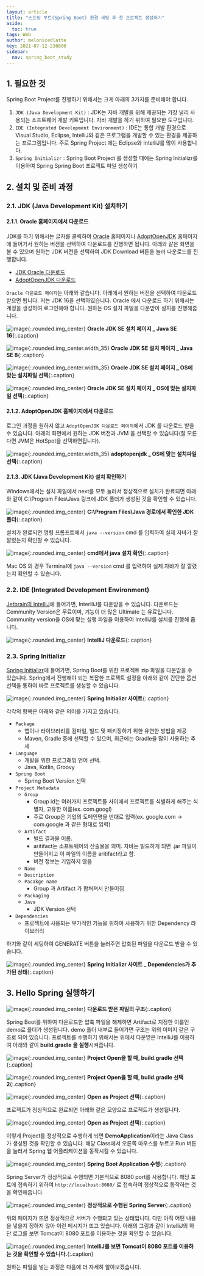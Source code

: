 ```yaml
---
layout: article
title: "스프링 부트(Spring Boot) 환경 세팅 후 첫 프로젝트 생성하기"
aside:
  toc: true
tags: Web 
author: melonicedlatte
key: 2021-07-12-230800
sidebar:
  nav: spring_boot_study
---
```


## 1. 필요한 것

Spring Boot Project를 진행하기 위해서는 크게 아래의 3가지를 준비해야 합니다. 

1. `JDK (Java Development Kit)` : JDK는 자바 개발을 위해 제공되는 가장 널리 사용되는 소프트웨어 개발 키트입니다. 자바 개발을 하기 위하여 필요한 도구입니다.
2. `IDE (Integrated Development Environment)` : IDE는 통합 개발 환경으로 Visual Studio, Eclipse, IntelliJ와 같은 프로그램을 개발할 수 있는 환경을 제공하는 프로그램입니다. 주로 Spring Project 에는 Eclipse와 IntelliJ를 많이 사용합니다.
3. `Spring Initializr` : Spring Boot Project 를 생성할 때에는 Spring Initializr를 이용하여 Spring Spring Boot 프로젝트 파일 생성하기

## 2. 설치 및 준비 과정

### 2.1. JDK (Java Development Kit) 설치하기

#### 2.1.1. Oracle 홈페이지에서 다운로드

JDK를 하기 위해서는 글자를 클릭하여 [Oracle](https://www.oracle.com/kr/java/technologies/javase-downloads.html) 홈페이지나 [AdoptOpenJDK](https://adoptopenjdk.net/) 홈페이지에 들어가서 원하는 버전을 선택하여 다운로드를 진행하면 됩니다. 아래와 같은 화면을 볼 수 있으며 원하는 JDK 버전을 선택하여 JDK Download 버튼을 눌러 다운로드를 진행합니다.

- [JDK Oracle 다운로드](https://www.oracle.com/kr/java/technologies/javase-downloads.html)
- [AdoptOpenJDK 다운로드](https://adoptopenjdk.net/)

`Oracle 다운로드 페이지`는 아래와 같습니다. 아래에서 원하는 버전을 선택하여 다운로드 받으면 됩니다. 저는 JDK 16을 선택하였습니다. Oracle 에서 다운로드 하기 위해서는 계정을 생성하여 로그인해야 합니다. 원하는 OS 설치 파일을 다운받아 설치를 진행해줍니다.

![image](/assets/images/2021_3Q/hello_spring_boot2.PNG){:.rounded.img_center}
**Oracle JDK SE 설치 페이지 _ Java SE 16**{:.caption}

![image](/assets/images/2021_3Q/hello_spring_boot.PNG){:.rounded.img_center.width_35}
**Oracle JDK SE 설치 페이지 _ Java SE 8**{:.caption}

![image](/assets/images/2021_3Q/hello_spring_boot.PNG){:.rounded.img_center.width_35}
**Oracle JDK SE 설치 페이지 _ OS에 맞는 설치파일 선택**{:.caption}

![image](/assets/images/2021_3Q/hello_spring_boot8.PNG){:.rounded.img_center}
**Oracle JDK SE 설치 페이지 _ OS에 맞는 설치파일 선택**{:.caption}

#### 2.1.2. AdoptOpenJDK 홈페이지에서 다운로드

로그인 과정을 원하지 않고 `AdoptOpenJDK 다운로드 페이지`에서 JDK 를 다운로드 받을 수 있습니다. 아래의 화면에서 원하는 JDK 버전과 JVM 을 선택할 수 있습니다(잘 모른다면 JVM은 HotSpot을 선택하면됩니다). 

![image](/assets/images/2021_3Q/hello_spring_boot5.PNG){:.rounded.img_center.width_35}
**adoptopenjdk _ OS에 맞는 설치파일 선택**{:.caption}

#### 2.1.3. JDK (Java Development Kit) 설치 확인하기

Windows에서는 설치 파일에서 next를 모두 눌러서 정상적으로 설치가 완료되면 아래와 같이 C:\Program Files\Java 링크에 JDK 폴더가 생성된 것을 확인할 수 있습니다.

![image](/assets/images/2021_3Q/hello_spring_boot3.PNG){:.rounded.img_center}
**C:\Program Files\Java 경로에서 확인한 JDK 폴더**{:.caption}

설치가 완료되면 명령 프롬프트에서 `java --version` cmd 를 입력하여 실제 자바가 잘 깔렸는지 확인할 수 있습니다.

![image](/assets/images/2021_3Q/hello_spring_boot6.PNG){:.rounded.img_center}
**cmd에서 java 설치 확인**{:.caption}

Mac OS 의 경우 Terminal에 `java --version` cmd 를 입력하여 실제 자바가 잘 깔렸는지 확인할 수 있습니다.


### 2.2. IDE (Integrated Development Environment)

[Jetbrain의 IntelliJ](https://www.jetbrains.com/ko-kr/idea/)에 들어가면, InterlliJ를 다운받을 수 있습니다. 다운로드는 Community Version은 무료이며, 기능이 더 많은 Ultimate 는 유료입니다. Community version을 OS에 맞는 실행 파일을 이용하여 IntelliJ를 설치를 진행해 줍니다.

![image](/assets/images/2021_3Q/hello_spring_boot7.PNG){:.rounded.img_center}
**IntelliJ 다운로드**{:.caption}

### 2.3. Spring Initializr

[Spring Initializr](https://start.spring.io/)에 들어가면, Spring Boot를 위한 프로젝트 zip 파일을 다운받을 수 있습니다. Spring에서 진행해야 되는 복잡한 프로젝트 설정을 아래와 같이 간단한 옵션 선택을 통하여 바로 프로젝트를 생성할 수 있습니다.

![image](/assets/images/2021_3Q/hello_spring_boot9.PNG){:.rounded.img_center}
**Spring Initializr 사이트**{:.caption}

각각의 항목은 아래와 같은 의미를 가지고 있습니다.
- `Package`
  - 앱이나 라이브러리를 컴파일, 빌드 및 패키징하기 위한 유연한 방법을 제공
  - Maven, Gradle 중에 선택할 수 있으며, 최근에는 Gradle을 많이 사용하는 추세
- `Language`
  - 개발을 위한 프로그래밍 언어 선택.
  - Java, Kotlin, Groovy
- `Spring Boot`
  - Spring Boot Version 선택
- `Project Metadata`
  - `Group`
    - Group id는 여러가지 프로젝트들 사이에서 프로젝트를 식별하게 해주는 식별자, 고유한 이름(ex. com.googl)
    - 주로 Group은 기업의 도메인명을 반대로 입력(ex. google.com -> com.google 과 같은 형태로 입력)
  - `Artifact`
    - 빌드 결과물 이름.
    - aritifact는 소프트웨어의 산출물을 의미. 자바는 빌드하게 되면 .jar 파일이 만들어지고 이 파일의 이름을 aritifact라고 함.
    - 버전 정보는 기입하지 않음
  - `Name`
  - `Description`
  - `Pacakge name`
    - Group 과 Artifact 가 합쳐져서 만들어짐
  - `Packaging`
  - `Java`
    - JDK Version 선택
- `Dependencies`
  - 프로젝트에 사용되는 부가적인 기능을 위하여 사용하기 위한 Dependency 라이브러리

하기와 같이 세팅하여 GENERATE 버튼을 눌러주면 압축된 파일을 다운로드 받을 수 있습니다.

![image](/assets/images/2021_3Q/hello_spring_boot10.PNG){:.rounded.img_center}
**Spring Initializr 사이트 _ Dependencies가 추가된 상태**{:.caption}


## 3. Hello Spring 실행하기

![image](/assets/images/2021_3Q/hello_spring_boot11.PNG){:.rounded.img_center}
**다운로드 받은 파일의 구조**{:.caption}

Spring Boot를 위하여 다운로드한 압축 파일을 해제하면 Artifact로 지정한 이름인 demo로 폴더가 생성됩니다. demo 폴더 내부로 들어가면 구조는 위의 이미지 같은 구조로 되어 있습니다. 프로젝트를 수행하기 위해서는 위에서 다운받은 IntelliJ를 이용하여 아래와 같이 **build.gradle 을 실행**시켜줍니다.

![image](/assets/images/2021_3Q/hello_spring_boot16.PNG){:.rounded.img_center}
**Project Open을 할 때, build.gradle 선택**{:.caption}

![image](/assets/images/2021_3Q/hello_spring_boot12.PNG){:.rounded.img_center}
**Project Open을 할 때, build.gradle 선택2**{:.caption}

![image](/assets/images/2021_3Q/hello_spring_boot13.PNG){:.rounded.img_center}
**Open as Project 선택**{:.caption}

프로젝트가 정상적으로 완료되면 아래와 같은 모양으로 프로젝트가 생성됩니다.

![image](/assets/images/2021_3Q/hello_spring_boot15.PNG){:.rounded.img_center}
**Open as Project 선택**{:.caption}

이렇게 Project를 정상적으로 수행하게 되면 **DemoApplication**이라는 Java Class가 생성된 것을 확인할 수 있습니다. 해당 Class에서 오른쪽 마우스를 누르고 Run 버튼을 눌러서 Spring 웹 어플리케이션을 동작시킬 수 있습니다.

![image](/assets/images/2021_3Q/hello_spring_boot17.PNG){:.rounded.img_center}
**Spring Boot Application 수행**{:.caption}

Spring Server가 정상적으로 수행되면 기본적으로 8080 port를 사용합니다. 해당 포트에 접속하기 위하여 `http://localhost:8080/` 로 접속하여 정상적으로 동작하는 것을 확인해줍니다.

![image](/assets/images/2021_3Q/hello_spring_boot18.PNG){:.rounded.img_center}
**정상적으로 수행된 Spring Server**{:.caption}

위의 페이지가 뜨면 정상적으로 서버가 수행되고 있는 상태입니다. 다만 아직 어떤 내용을 넣을지 정하지 않아 이런 메시지가 뜨고 있습니다. 아래의 그림과 같이 IntelliJ의 하단 로그를 보면 Tomcat이 8080 포트를 이용하는 것을 확인할 수 있습니다.

![image](/assets/images/2021_3Q/hello_spring_boot19.PNG){:.rounded.img_center}
**IntelliJ를 보면 Tomcat이 8080 포트를 이용하는 것을 확인할 수 있습니다.**{:.caption}

원하는 파일을 넣는 과정은 다음에 더 자세히 알아보겠습니다.